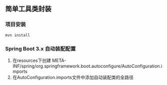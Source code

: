 ## 简单工具类封装

### 项目安装

```shell
mvn install
```

### Spring Boot 3.x 自动装配配置
1. 在resources下创建 META-INF/spring/org.springframework.boot.autoconfigure/AutoConfiguration.imports
2. 在AutoConfiguration.imports文件中添加自动装配类的全路径